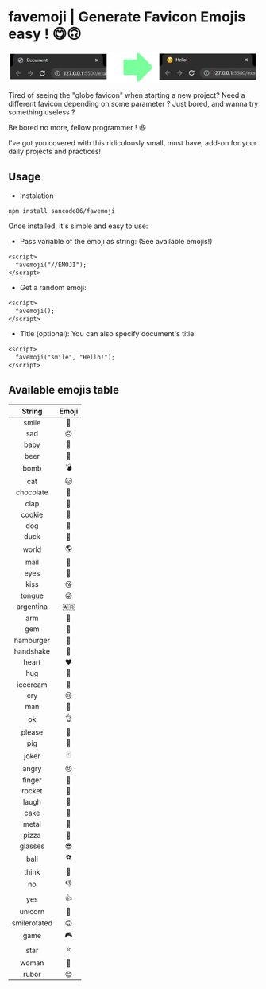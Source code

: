 # favemoji | Generate Favicon Emojis easy ! 😋🙃
![favemoji](https://raw.githubusercontent.com/sancode86/favemoji/master/1.png?token=AVS567HDLCLWQMXMMUPENFDBYTCWC)

Tired of seeing the "globe favicon" when starting a new project?
Need a different favicon depending on some parameter ?
Just bored, and wanna try something useless ?

Be bored no more, fellow programmer ! 😆

I've got you covered with this ridiculously small, must have, add-on for your daily projects and practices!

## Usage

- instalation

```
npm install sancode86/favemoji
```

Once installed, it's simple and easy to use:
- Pass variable of the emoji as string:
(See available emojis!)

```
<script>
  favemoji("//EMOJI");
</script>
```

- Get a random emoji:

```
<script>
  favemoji();
</script>
```

- Title (optional):
You can also specify document's title:

```
<script>
  favemoji("smile", "Hello!");
</script>
```

## Available emojis table


| String | Emoji |
|   :---:    |   :---:    |
| smile  | 🙂  |
| sad  |  ☹️ |
| baby  |  👶 |
| beer  |  🍺 |
| bomb  |  💣 |
| cat  |  🐱 |
| chocolate  |  🍫 |
| clap  |  👏 |
| cookie  |  🍪 |
| dog  |  🐶 |
| duck  |  🦆 |
| world  |  🌎 |
| mail  |  📧 |
| eyes  |  👀 |
| kiss  |  😘 |
| tongue  |  😜 |
| argentina  |  🇦🇷 |
| arm  |  🦾 |
| gem  |  💎 |
| hamburger  |  🍔 |
| handshake  |  🤝 |
| heart  |  ❤️ |
| hug  |  🤗 |
| icecream  |  🍨 |
| cry  |  😢 |
| man  |  👨 |
| ok  |  👌 |
| please  |  🙏 |
| pig  |  🐽 |
| joker  |  🃏 |
| angry  |  😠 |
| finger  |  🖕 |
| rocket  |  🚀 |
| laugh  |  🤣 |
| cake  |  🍰 |
| metal  |  🤘 |
| pizza  |  🍕 |
| glasses  |  😎 |
| ball  |  ⚽ |
| think  |  🤔 |
| no  |  👎 |
| yes  |  👍 |
| unicorn  |  🦄 |
| smilerotated  |  🙃 |
| game  |  🎮 |
| star  |  ⭐ |
| woman  |  👩 |
| rubor  |  😊 |
